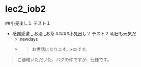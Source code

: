 # lec2_iob2

##小見出し１
テスト１
- 感謝感激
 _  お酒
        _お茶
#####小見出し２
テスト２
   明日も元気だ
    - newdays
    - > お世話になります。xxxです。
> 
> ご連絡いただいた、バグの件ですが、仕様です。


